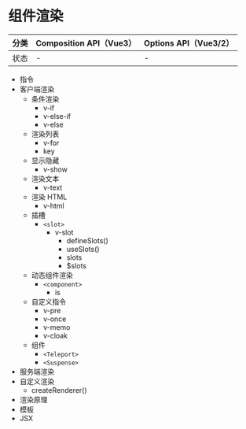 # 组件渲染

| 分类 | Composition API（Vue3）| Options API（Vue3/2）| 
| :--- | :--- | :--- |
| 状态 | - | - |


- 指令
- 客户端渲染
  - 条件渲染
    - v-if
    - v-else-if
    - v-else
  - 渲染列表
    - v-for
    - key
  - 显示隐藏
    - v-show
  - 渲染文本
    - v-text
  - 渲染 HTML
    - v-html
  - 插槽
    - `<slot>`
      - v-slot
        - defineSlots()
        - useSlots()
        - slots
        - $slots
  - 动态组件渲染
    - `<component>`
      - is
  - 自定义指令
    - v-pre
    - v-once
    - v-memo
    - v-cloak
  - 组件
    - `<Teleport>`
    - `<Suspense>`
- 服务端渲染
- 自定义渲染
  - createRenderer()
- 渲染原理
- 模板
- JSX 
